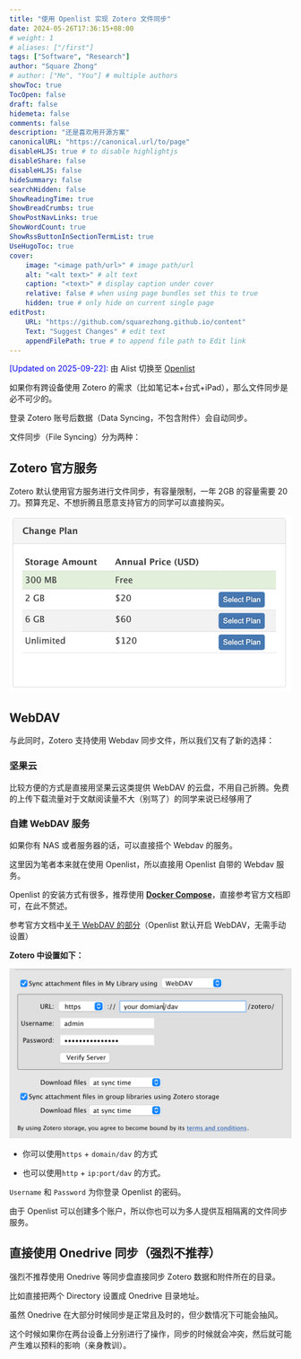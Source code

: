 ```yaml
---
title: "使用 Openlist 实现 Zotero 文件同步"
date: 2024-05-26T17:36:15+08:00
# weight: 1
# aliases: ["/first"]
tags: ["Software", "Research"]
author: "Square Zhong"
# author: ["Me", "You"] # multiple authors
showToc: true
TocOpen: false
draft: false
hidemeta: false
comments: false
description: "还是喜欢用开源方案"
canonicalURL: "https://canonical.url/to/page"
disableHLJS: true # to disable highlightjs
disableShare: false
disableHLJS: false
hideSummary: false
searchHidden: false
ShowReadingTime: true
ShowBreadCrumbs: true
ShowPostNavLinks: true
ShowWordCount: true
ShowRssButtonInSectionTermList: true
UseHugoToc: true
cover:
    image: "<image path/url>" # image path/url
    alt: "<alt text>" # alt text
    caption: "<text>" # display caption under cover
    relative: false # when using page bundles set this to true
    hidden: true # only hide on current single page
editPost:
    URL: "https://github.com/squarezhong.github.io/content"
    Text: "Suggest Changes" # edit text
    appendFilePath: true # to append file path to Edit link
---
```


<span style="color:blue">[Updated on 2025-09-22]:</span> 由 Alist 切换至 [Openlist](https://github.com/OpenListTeam/OpenList)


如果你有跨设备使用 Zotero 的需求（比如笔记本+台式+iPad），那么文件同步是必不可少的。

登录 Zotero 账号后数据（Data Syncing，不包含附件）会自动同步。

文件同步（File Syncing）分为两种：

## Zotero 官方服务
    
Zotero 默认使用官方服务进行文件同步，有容量限制，一年 2GB 的容量需要 20 刀。预算充足、不想折腾且愿意支持官方的同学可以直接购买。
    
![price](images/price.png)
    
## WebDAV
    
与此同时，Zotero 支持使用 Webdav 同步文件，所以我们又有了新的选择：

### 坚果云

比较方便的方式是直接用坚果云这类提供 WebDAV 的云盘，不用自己折腾。免费的上传下载流量对于文献阅读量不大（别骂了）的同学来说已经够用了

### 自建 WebDAV 服务
如果你有 NAS 或者服务器的话，可以直接搭个 Webdav 的服务。

这里因为笔者本来就在使用 Openlist，所以直接用 Openlist 自带的 Webdav 服务。

Openlist 的安装方式有很多，推荐使用 [**Docker Compose**](https://doc.oplist.org/guide/installation/docker)，直接参考官方文档即可，在此不赘述。

参考官方文档中[关于 WebDAV 的部分](https://doc.oplist.org/guide/advanced/webdav)（Openlist 默认开启 WebDAV，无需手动设置）
    
**Zotero 中设置如下：**
    
![webdav](images/webdav.png)
    
- 你可以使用`https` + `domain/dav` 的方式
    
- 也可以使用`http` + `ip:port/dav` 的方式。

`Username` 和 `Password` 为你登录 Openlist 的密码。

由于 Openlist 可以创建多个账户，所以你也可以为多人提供互相隔离的文件同步服务。

## 直接使用 Onedrive 同步（强烈不推荐）

强烈不推荐使用 Onedrive 等同步盘直接同步 Zotero 数据和附件所在的目录。

比如直接把两个 Directory 设置成 Onedrive 目录地址。
    
虽然 Onedrive 在大部分时候同步是正常且及时的，但少数情况下可能会抽风。
    
这个时候如果你在两台设备上分别进行了操作，同步的时候就会冲突，然后就可能产生难以预料的影响（亲身教训）。
